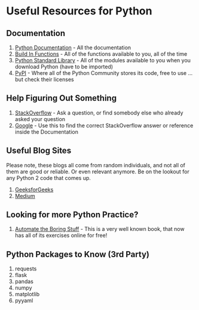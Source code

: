 # Useful Resources for Python

## Documentation
1. [Python Documentation](https://docs.python.org/3/) - All the documentation
0. [Build In Functions](https://docs.python.org/3/library/functions.html) - All of the functions available to you, all of the time
0. [Python Standard Library](https://docs.python.org/3/library/index.html) - All of the modules available to you when you download Python (have to be imported)
0. [PyPI](https://pypi.org/) - Where all of the Python Community stores its code, free to use ... but check their licenses


## Help Figuring Out Something
1. [StackOverflow](https://stackoverflow.com/) - Ask a question, or find somebody else who already asked your question
0. [Google](https://google.com) - Use this to find the correct StackOverflow answer or reference inside the Documentation

## Useful Blog Sites
Please note, these blogs all come from random individuals, and not all of them are good or reliable. Or even relevant anymore. Be on the lookout for any Python 2 code that comes up.

1. [GeeksforGeeks](https://geeksforgeeks.org)
2. [Medium](https://medium.com)

## Looking for more Python Practice?

1. [Automate the Boring Stuff](https://automatetheboringstuff.com/) - This is a very well known book, that now has all of its exercises online for free!


## Python Packages to Know (3rd Party)
1. requests
2. flask
3. pandas
4. numpy
5. matplotlib
6. pyyaml
